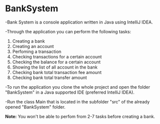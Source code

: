 # BankSystem

-Bank System is a console application written in Java using IntelliJ IDEA.

-Through the application you can perform the following tasks:
<ol>
  <li>Creating a bank</li>
  <li>Creating an account</li>
  <li>Perfoming a transaction</li>
  <li>Checking transactions for a certain account</li>
  <li>Checking the balance for a certain account</li>
  <li>Showing the list of all account in the bank</li>
  <li>Checking bank total transaction fee amount</li>
  <li>Checking bank total transfer amount</li>
</ol>

-To run the application you clone the whole project and open the folder "BankSystem" in a Java supported IDE (preferred IntelliJ IDEA).

-Run the class Main that is located in the subfolder "src" of the already opened "BankSystem" folder.

<b>Note:</b> You won't be able to perfom from 2-7 tasks before creating a bank.

